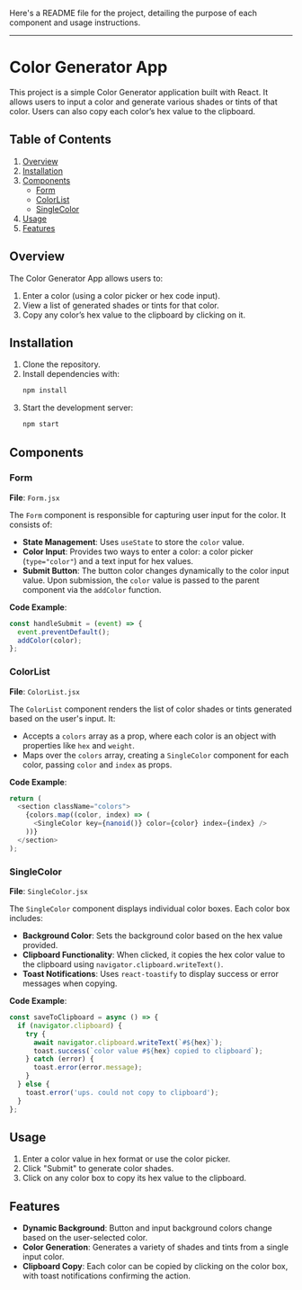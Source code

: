 Here's a README file for the project, detailing the purpose of each component and usage instructions.

---

# Color Generator App

This project is a simple Color Generator application built with React. It allows users to input a color and generate various shades or tints of that color. Users can also copy each color’s hex value to the clipboard.

## Table of Contents

1. [Overview](#overview)
2. [Installation](#installation)
3. [Components](#components)
   - [Form](#form)
   - [ColorList](#colorlist)
   - [SingleColor](#singlecolor)
4. [Usage](#usage)
5. [Features](#features)

## Overview

The Color Generator App allows users to:

1. Enter a color (using a color picker or hex code input).
2. View a list of generated shades or tints for that color.
3. Copy any color’s hex value to the clipboard by clicking on it.

## Installation

1. Clone the repository.
2. Install dependencies with:
   ```bash
   npm install
   ```
3. Start the development server:
   ```bash
   npm start
   ```

## Components

### Form

**File**: `Form.jsx`

The `Form` component is responsible for capturing user input for the color. It consists of:

- **State Management**: Uses `useState` to store the `color` value.
- **Color Input**: Provides two ways to enter a color: a color picker (`type="color"`) and a text input for hex values.
- **Submit Button**: The button color changes dynamically to the color input value. Upon submission, the `color` value is passed to the parent component via the `addColor` function.

**Code Example**:

```javascript
const handleSubmit = (event) => {
  event.preventDefault();
  addColor(color);
};
```

### ColorList

**File**: `ColorList.jsx`

The `ColorList` component renders the list of color shades or tints generated based on the user's input. It:

- Accepts a `colors` array as a prop, where each color is an object with properties like `hex` and `weight`.
- Maps over the `colors` array, creating a `SingleColor` component for each color, passing `color` and `index` as props.

**Code Example**:

```javascript
return (
  <section className="colors">
    {colors.map((color, index) => (
      <SingleColor key={nanoid()} color={color} index={index} />
    ))}
  </section>
);
```

### SingleColor

**File**: `SingleColor.jsx`

The `SingleColor` component displays individual color boxes. Each color box includes:

- **Background Color**: Sets the background color based on the hex value provided.
- **Clipboard Functionality**: When clicked, it copies the hex color value to the clipboard using `navigator.clipboard.writeText()`.
- **Toast Notifications**: Uses `react-toastify` to display success or error messages when copying.

**Code Example**:

```javascript
const saveToClipboard = async () => {
  if (navigator.clipboard) {
    try {
      await navigator.clipboard.writeText(`#${hex}`);
      toast.success(`color value #${hex} copied to clipboard`);
    } catch (error) {
      toast.error(error.message);
    }
  } else {
    toast.error('ups. could not copy to clipboard');
  }
};
```

## Usage

1. Enter a color value in hex format or use the color picker.
2. Click "Submit" to generate color shades.
3. Click on any color box to copy its hex value to the clipboard.

## Features

- **Dynamic Background**: Button and input background colors change based on the user-selected color.
- **Color Generation**: Generates a variety of shades and tints from a single input color.
- **Clipboard Copy**: Each color can be copied by clicking on the color box, with toast notifications confirming the action.
